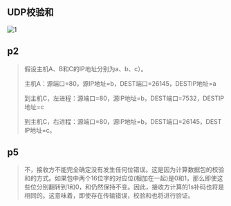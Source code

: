 ## UDP校验和

![1](D:\desktop\2017302580235\1.png)

## p2

> 假设主机A、B和C的IP地址分别为a、b、c）。
>
> 主机A：源端口=80，源IP地址=b，DEST端口=26145，DESTIP地址=a
>
> 到主机C，左进程：源端口=80，源IP地址=b，DEST端口=7532，DESTIP 地址=c
>
> 到主机C，右进程：源端口=80，源IP地址=b，DEST端口=26145，DEST IP地址=c。

## p5

> ​        不，接收方不能完全确定没有发生任何位错误。这是因为计算数据包的校验和的方式。如果包中两个16位字的对应位(相加在一起)是0和1，那么即使这些位分别翻转到1和0，和仍然保持不变。因此，接收方计算的1s补码也将是相同的。这意味着，即使存在传输错误，校验和也将进行验证。 